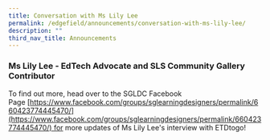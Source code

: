 ```yaml
---
title: Conversation with Ms Lily Lee
permalink: /edgefield/announcements/conversation-with-ms-lily-lee/
description: ""
third_nav_title: Announcements
---
```

### Ms Lily Lee - EdTech Advocate and SLS Community Gallery Contributor
  
To find out more, head over to the SGLDC Facebook Page [https://www.facebook.com/groups/sglearningdesigners/permalink/660423774445470/](https://www.facebook.com/groups/sglearningdesigners/permalink/660423774445470/) for more updates of Ms Lily Lee's interview with ETDtogo!